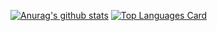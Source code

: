 [![Anurag's github stats](https://github-readme-stats.vercel.app/api?username=NakaYou&count_private=true&theme=merko)](https://github.com/anuraghazra/github-readme-stats)
[![Top Languages Card](https://github-readme-stats.vercel.app/api/top-langs/?username=NakaYou&count_private=true&theme=merko)](https://github.com/anuraghazra/github-readme-stats)